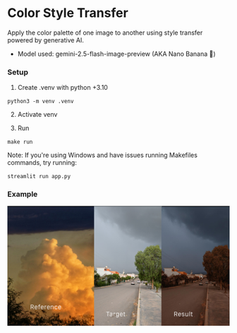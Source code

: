 # Color Style Transfer

Apply the color palette of one image to another using style transfer powered by generative AI.

- Model used: gemini-2.5-flash-image-preview (AKA Nano Banana 🍌)


### Setup

1. Create .venv with python +3.10

```shell
python3 -m venv .venv
```

2. Activate venv

3. Run

```shell
make run
```

Note: If you're using Windows and have issues running Makefiles commands, try running:

```shell
streamlit run app.py
```

### Example

![](assets/example.png)

